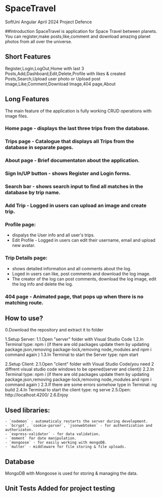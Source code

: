 # SpaceTravel
SoftUni Angular April 2024 Project Defence

##Introduction
SpaceTravel is application for Space Travel between planets. You can register,make posts,like,comment and download amazing planet photos from all over the universe.

## Short Features
Register,Login,LogOut,Home with last 3 Posts,Add,Dashboard,Edit,Delete,Profile with likes & created Posts,Search,Upload user photo or Upload post image,Like,Comment,Download Image,404 page,About

## Long Features
The main feature of the application is fully working CRUD operations with image files.

### Home page - displays the last three trips from the database.
### Trips page - Catalogue that displays all Trips from the database in separate pages.
### About page - Brief documentaton about the application.
### Sign In/UP button - shows Register and Login forms.
### Search bar - shows search input to find all matches in the database by trip name.
### Add Trip - Logged in users can upload an image and create trip.
### Profile page:
- dispalys the User info and all user's trips.
- Edit Profile - Logged in users can edit their username, email and upload new avatar.
### Trip Details page:
- shows detailed information and all comments about the log.
- Loged in users can like, post comments and download the log image.
- The creator of the log can post comments, download the log image, edit the log info and delete the log.
### 404 page - Animated page, that pops up when there is no matching route.



## How to use?
0.Download the repository and extract it to folder

1.Setup Server:
1.1.Open "server" folder with Visual Studio Code
1.2.In Terminal type: npm i 
(if there are old packages update them by updating package.json,removing package-lock,removing node_modules and npm i command again )
1.3.In Terminal to start the Server type: npm start


2.Setup Client:
2.1.Open "client" folder with Visual Studio Code(you need 2 diffrent visual studio code windows to be opened(server and client))
2.2.In Terminal type: npm i 
(if there are old packages update them by updating package.json,removing package-lock,removing node_modules and npm i command again )
2.3.If there are some errors somehow type in Terminal: ng build
2.4.In Terminal to start the client type: ng serve
2.5.Open: http://localhost:4200/
2.6.Enjoy

## Used libraries:
    - `nodemon` - automaticaly restarts the server during development.
    - `bcrypt`, `cookie-parser`, `jsonwebtoken` - for authentication and authorizaton.
    - `express-validator` - for data validation.
    - `moment` for date manipulation.
    - `mongoose` - for easily working with mongoDB.
    - `multer` - middleware for file storing & file uploads.

## Database

MongoDB with Mongoose is used for storing & managing the data.

## Unit Tests Added for project testing
